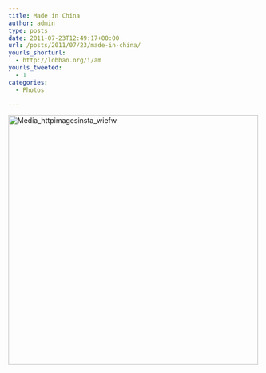 ```yaml
---
title: Made in China
author: admin
type: posts
date: 2011-07-23T12:49:17+00:00
url: /posts/2011/07/23/made-in-china/
yourls_shorturl:
  - http://lobban.org/i/am
yourls_tweeted:
  - 1
categories:
  - Photos

---
```

<div class='posterous_autopost'>
  <a href="http://instagr.am/p/IUBBw/"></p> 
  
  <div class='p_embed p_image_embed'>
    <a href="http://posterous.com/getfile/files.posterous.com/nonimage/ukaqhbfsogywHEDncCrHCkDGEDiDbJpxJwGaxdAdezruptpxdBhkoGaEquEo/media_httpimagesinsta_wIEfw.jpg.scaled1000.jpg"><img alt="Media_httpimagesinsta_wiefw" height="500" src="http://posterous.com/getfile/files.posterous.com/nonimage/ukaqhbfsogywHEDncCrHCkDGEDiDbJpxJwGaxdAdezruptpxdBhkoGaEquEo/media_httpimagesinsta_wIEfw.jpg.scaled500.jpg" width="500" /></a>
  </div>
  
  <p>
    </a></div>